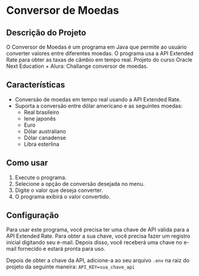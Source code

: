 # Conversor de Moedas

## Descrição do Projeto
O Conversor de Moedas é um programa em Java que permite ao usuário converter valores entre diferentes moedas. O programa usa a API Extended Rate para obter as taxas de câmbio em tempo real. Projeto do curso Oracle Next Education + Alura: Challange conversor de moedas.

## Características
- Conversão de moedas em tempo real usando a API Extended Rate.
- Suporta a conversão entre dólar americano e as seguintes moedas:
  - Real brasileiro
  - Iene japonês
  - Euro
  - Dólar australiano
  - Dólar canadense
  - Libra esterlina

## Como usar
1. Execute o programa.
2. Selecione a opção de conversão desejada no menu.
3. Digite o valor que deseja converter.
4. O programa exibirá o valor convertido.

## Configuração
Para usar este programa, você precisa ter uma chave de API válida para a API Extended Rate. Para obter a sua chave, você precisa fazer um registro inicial digitando seu e-mail. Depois disso, você receberá uma chave no e-mail fornecido e estará pronta para uso.

Depois de obter a chave da API, adicione-a ao seu arquivo `.env` na raiz do projeto da seguinte maneira:
```API_KEY=sua_chave_api```

